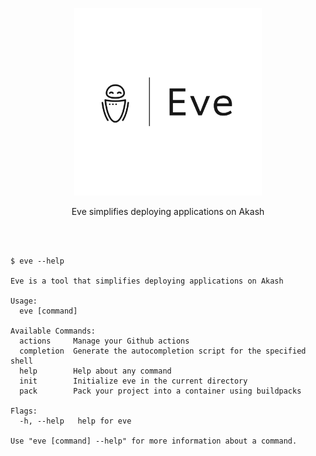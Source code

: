 <p align="center">
  <img src="doc/logos/Eve-logos_black_whitebg.png" width="300">
</p>

<div align="center">
  Eve simplifies deploying applications on Akash
</div>

<br/><br/>

```
$ eve --help

Eve is a tool that simplifies deploying applications on Akash

Usage:
  eve [command]

Available Commands:
  actions     Manage your Github actions
  completion  Generate the autocompletion script for the specified shell
  help        Help about any command
  init        Initialize eve in the current directory
  pack        Pack your project into a container using buildpacks

Flags:
  -h, --help   help for eve

Use "eve [command] --help" for more information about a command.
```
